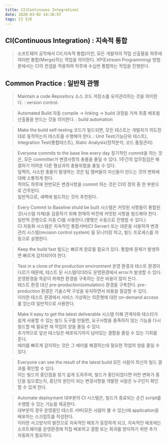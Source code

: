 ```yaml
---
title: CI(Continuous Integration)
date: 2020-03-02 14:16:57
tags: CI S/E
---
```

## CI(Continuous Integration) : 지속적 통합
> 소프트웨어 공학에서 CI(;지속적 통합)이란, 모든 개발자의 작업 산출물을 하루에 여러번 통합(Merge)하는 작업을 의미한다.
> XP(Extream Programming) 방법론에서는 CI의 컨셉을 적용하여 하루에 수십번 통합하는 작업을 진행한다.

## Common Practice : 일반적 관행
> Maintain a code Repository
 소스 코드 저장소를 유지관리하는 것을 의미한다. : version control.

> Automated Build
 자동 compile -> linking -> build 과정을 거쳐 최종 배포될 산출물을 만드는 것을 의미한다. : build automation

> Make the build self-testing
  코드가 빌드되면, 모든 테스트는 개발자가 의도한대로 동작하는지 테스트를 수행해야 한다. : Unit Test(기능단위 테스트), Integration Test(통합테스트), Static Analysis(정적분석; 코드 품질관리)

> Everyone commits to the base line every day
  정기적인 commit을 하는 것은, 모든 committer가 변경사항의 충돌을 줄일 수 있다. 1주간의 업무점검은 해결하기 어려운 다른 형상과의 충돌위험을 줄일 수 있다.  
  일찍이, 사소한 충돌이 발생하는 것은 팀 멤버들이 자신들이 만드는 것의 변화에 대해 소통하게 한다.  
  적어도 하루에 한번모든 변경사항을 commit 하는 것은 CI의 정의 중 한 부분으로 간주된다.  
  일반적으로, 새벽에 빌드하는 것이 추천된다.

> Every Commit to Baseline shuld be built
  시스템은 커밋된 사항들이 통합된 것(시스템 자체)을 검증하기 위해 현재의 버전에 커밋된 사항을 빌드해야 한다.  
  일반적 관행으로 자동 CI를 사용한다.(몇몇은 수동으로 진행할 수 있다.)  
  CI 자동화 시스템은 지속적인 통합서버(CI Server) 또는 데몬을 사용하여 변경 관리 시스템(revision control system) 을 모니터링 하고, 빌드 프로세스를 자동으로 실행한다.

> Keep the build fast
  빌드는 빠르게 완료될 필요가 있다. 통합에 문제가 발생하면 빠르게 감지되어야 한다.

> Test in a clone of the production environment
  운영 환경과 테스트 환경이 다르기 때문에, 테스트 된 시스템이더라도 운영환경에서 error가 발생할 수 있다.  
  운영환경을 똑같이 복제한 환경을 구축하는 것은 비용이 많이 든다.  
  테스트 환경 대신 pre-production(simulation) 환경을 구축한다. 
  pre-production 환경은 기술스택 구성을 유지하면서 비용을 절감할 수 있다.  
  이러한 테스트 환경에서 서비스 가상화는 의존형에 대한 on-demand access를 얻는데 일반적으로 사용한다.

> Make it easy to get the latest deliverable
  시스템 이해 관계자와 테스터가 쉽게 사용할 수 있는 빌드 도구를 만들면, 요구사항을 충족하지 않는 기능을 다시 빌드할 때 필요한 재 작업의 양을 줄일 수 있다.  
  추가적으로 앞선 테스팅은 배포되기까지 남아있는 결함을 줄일 수 있는 기회를 준다.  
  에러를 빠르게 감지하는 것은 그 에러를 해결하는데 필요한 작업의 양을 줄일 수 있다.

> Everyone can see the result of the latest build
  모든 사람이 최신의 빌드 결과를 확인할 수 있다.  
  이는 빌드의 중단점을 찾기 쉽게 도와주며, 빌드가 중단되었다면 어떤 변화가 중단을 일으켰는지, 중단의 원인이 되는 변경사항을 개발한 사람은 누구인지 확인할 수 있게 한다.

> Automate deployment
  대부분의 CI 시스템은, 빌드가 종료되는 순간 script를 수행할 수 있는 기능을 제공한다.  
  대부분의 경우 운영중인 테스트 서버(모든 사람이 볼 수 있는)에 application을 배포하는 스크립트를 작성한다.  
  이러한 사고방식의 발전으로 지속적인 배포가 등장하게 되고, 지속적인 배포에는 소프트웨어를 운영환경에 직접 배포하고 결함 또는 회귀를 방지하기 위한 추가 자동화가 필요하다.
